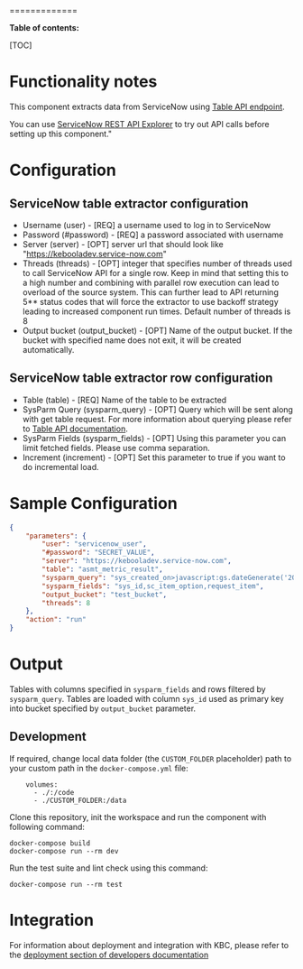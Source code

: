 
=============

**Table of contents:**

[TOC]

Functionality notes
===================

This component extracts data from ServiceNow using [Table API endpoint](https://developer.servicenow.com/dev.do#!/reference/api/tokyo/rest/c_TableAPI#table-GET). 

You can use [ServiceNow REST API Explorer](https://docs.servicenow.com/bundle/tokyo-application-development/page/integrate/inbound-rest/task/t_GetStartedAccessExplorer.html) to try out API calls before setting up this component."

Configuration
=============

## ServiceNow table extractor configuration
 - Username (user) - [REQ] a username used to log in to ServiceNow
 - Password (#password) - [REQ] a password associated with username
 - Server (server) - [OPT] server url that should look like "https://kebooladev.service-now.com"
 - Threads (threads) - [OPT] integer that specifies number of threads used to call ServiceNow API for a single row. Keep in mind that setting this to a high number and combining with parallel row execution can lead to overload of the source system. This can further lead to API returning 5** status codes that will force the extractor to use backoff strategy leading to increased component run times. Default number of threads is 8
 - Output bucket (output_bucket) - [OPT] Name of the output bucket. If the bucket with specified name does not exit, it will be created automatically.

## ServiceNow table extractor row configuration
 - Table (table) - [REQ] Name of the table to be extracted
 - SysParm Query (sysparm_query) - [OPT] Query which will be sent along with get table request.
For more information about querying please refer to [Table API documentation](https://developer.servicenow.com/dev.do#!/reference/api/tokyo/rest/c_TableAPI#table-GET).
 - SysParm Fields (sysparm_fields) - [OPT] Using this parameter you can limit fetched fields. Please use comma separation.
 - Increment (increment) - [OPT] Set this parameter to true if you want to do incremental load.

Sample Configuration
=============
```json
{
    "parameters": {
        "user": "servicenow_user",
        "#password": "SECRET_VALUE",
        "server": "https://kebooladev.service-now.com",
        "table": "asmt_metric_result",
        "sysparm_query": "sys_created_on>javascript:gs.dateGenerate('2020-12-31','23:59:59')",
        "sysparm_fields": "sys_id,sc_item_option,request_item",
        "output_bucket": "test_bucket",
        "threads": 8
    },
    "action": "run"
}
```

Output
======

Tables with columns specified in `sysparm_fields` and rows filtered by `sysparm_query`.
Tables are loaded with column `sys_id` used as primary key into bucket specified by `output_bucket` parameter.

Development
-----------

If required, change local data folder (the `CUSTOM_FOLDER` placeholder) path to your custom path in
the `docker-compose.yml` file:

~~~~~~~~~~~~~~~~~~~~~~~~~~~~~~~~~~~~~~~~~~~~~~~~~~~~~~~~~~~~~~~~~~~~~~~~~~~~~~~~
    volumes:
      - ./:/code
      - ./CUSTOM_FOLDER:/data
~~~~~~~~~~~~~~~~~~~~~~~~~~~~~~~~~~~~~~~~~~~~~~~~~~~~~~~~~~~~~~~~~~~~~~~~~~~~~~~~

Clone this repository, init the workspace and run the component with following command:

~~~~~~~~~~~~~~~~~~~~~~~~~~~~~~~~~~~~~~~~~~~~~~~~~~~~~~~~~~~~~~~~~~~~~~~~~~~~~~~~
docker-compose build
docker-compose run --rm dev
~~~~~~~~~~~~~~~~~~~~~~~~~~~~~~~~~~~~~~~~~~~~~~~~~~~~~~~~~~~~~~~~~~~~~~~~~~~~~~~~

Run the test suite and lint check using this command:

~~~~~~~~~~~~~~~~~~~~~~~~~~~~~~~~~~~~~~~~~~~~~~~~~~~~~~~~~~~~~~~~~~~~~~~~~~~~~~~~
docker-compose run --rm test
~~~~~~~~~~~~~~~~~~~~~~~~~~~~~~~~~~~~~~~~~~~~~~~~~~~~~~~~~~~~~~~~~~~~~~~~~~~~~~~~

Integration
===========

For information about deployment and integration with KBC, please refer to the
[deployment section of developers documentation](https://developers.keboola.com/extend/component/deployment/)